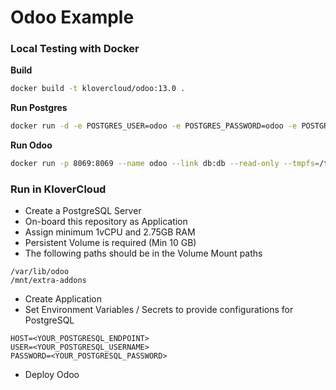 # Odoo Example

####
### Local Testing with Docker

**Build**
```sh
docker build -t klovercloud/odoo:13.0 .
```

**Run Postgres**
```sh
docker run -d -e POSTGRES_USER=odoo -e POSTGRES_PASSWORD=odoo -e POSTGRES_DB=postgres --name db postgres:10
```

**Run Odoo**
```sh
docker run -p 8069:8069 --name odoo --link db:db --read-only --tmpfs=/tmp -v /Users/whyxn/docker-vol/odoo/addon:/mnt/extra-addons -v /Users/whyxn/docker-vol/odoo/data:/var/lib/odoo whyxn/odoo:13.0
```

####
### Run in KloverCloud
- Create a PostgreSQL Server
- On-board this repository as Application
- Assign minimum 1vCPU and 2.75GB RAM
- Persistent Volume is required (Min 10 GB)
- The following paths should be in the Volume Mount paths
```
/var/lib/odoo
/mnt/extra-addons
```
- Create Application
- Set Environment Variables / Secrets to provide configurations for PostgreSQL
```
HOST=<YOUR_POSTGRESQL_ENDPOINT>
USER=<YOUR_POSTGRESQL_USERNAME>
PASSWORD=<YOUR_POSTGRESQL_PASSWORD>
```
- Deploy Odoo
